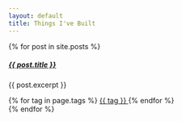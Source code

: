 ```yaml
---
layout: default
title: Things I've Built
---
```


<div class="row row-cols-1 row-cols-md-2 g-4">
  {% for post in site.posts %}
    <div class="col">
      <div class="card h-100" onclick="window.location.href='/about/{{ post.url }}'">
          <div class="card-body">
              <a href="/about/{{ post.url }}">
                <h5>{{ post.title }}</h5>
              </a>
              <p class="card-text">
                      {{ post.excerpt }}
              </p>
              <span>
              {% for tag in page.tags %}
                <a href="/about/tag_index#{{ tag | slugify }}" class="badge bg-primary">
                    <span class="fas fa-tag" aria-hidden="true"></span> {{ tag }}
                </a>
              {% endfor %}
              </span>
          </div>
      </div>
    </div>
  {% endfor %}
</div>
